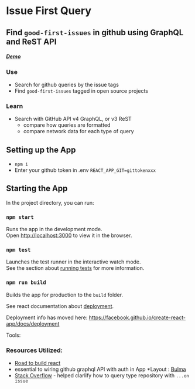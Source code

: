 
# Issue First Query
## Find `good-first-issues` in github using GraphQL and ReST API
##### [Demo](https://issue-first-github-queries.netlify.com)
### Use
* Search for github queries by the issue tags
* Find `good-first-issues` tagged in open source projects

### Learn
* Search with GitHub API v4 GraphQL, or v3 ReST
  * compare how queries are formatted
  * compare network data for each type of query

## Setting up the App
 * `npm i`
 * Enter your github token in .env
 `REACT_APP_GIT=gittokenxxx`


## Starting the App

In the project directory, you can run:

### `npm start`

Runs the app in the development mode.<br>
Open [http://localhost:3000](http://localhost:3000) to view it in the browser.

### `npm test`

Launches the test runner in the interactive watch mode.<br>
See the section about [running tests](https://facebook.github.io/create-react-app/docs/running-tests) for more information.

### `npm run build`
Builds the app for production to the `build` folder.<br>

See react documentation about [deployment](https://facebook.github.io/create-react-app/docs/deployment).

Deployment info has moved here: https://facebook.github.io/create-react-app/docs/deployment

Tools:


### Resources Utilized:
* [Road to build react](https://github.com/the-road-to-graphql/react-graphql-github-apollo/blob/master/src/index.js)
* essential to wiring github graphql API with auth in App
*Layout : [Bulma](https://bulma.io/documentation/elements/content/)
* [Stack Overflow](https://stackoverflow.com/questions/48244950/can-i-list-githubs-public-repositories-using-graphql/48245999#48245999) - helped clarlify how to query type repository with `...on issue`




